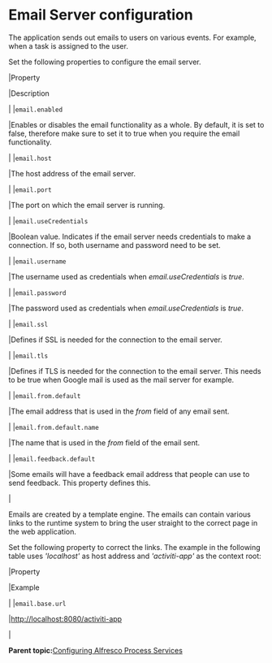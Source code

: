 # Email Server configuration

The application sends out emails to users on various events. For example, when a task is assigned to the user.

Set the following properties to configure the email server.

|Property

|Description

|
|`email.enabled`

|Enables or disables the email functionality as a whole. By default, it is set to false, therefore make sure to set it to true when you require the email functionality.

|
|`email.host`

|The host address of the email server.

|
|`email.port`

|The port on which the email server is running.

|
|`email.useCredentials`

|Boolean value. Indicates if the email server needs credentials to make a connection. If so, both username and password need to be set.

|
|`email.username`

|The username used as credentials when *email.useCredentials* is *true*.

|
|`email.password`

|The password used as credentials when *email.useCredentials* is *true*.

|
|`email.ssl`

|Defines if SSL is needed for the connection to the email server.

|
|`email.tls`

|Defines if TLS is needed for the connection to the email server. This needs to be true when Google mail is used as the mail server for example.

|
|`email.from.default`

|The email address that is used in the *from* field of any email sent.

|
|`email.from.default.name`

|The name that is used in the *from* field of the email sent.

|
|`email.feedback.default`

|Some emails will have a feedback email address that people can use to send feedback. This property defines this.

|

Emails are created by a template engine. The emails can contain various links to the runtime system to bring the user straight to the correct page in the web application.

Set the following property to correct the links. The example in the following table uses *'localhost'* as host address and *'activiti-app'* as the context root:

|Property

|Example

|
|`email.base.url`

|[http://localhost:8080/activiti-app](http://localhost:8080/activiti-app)

|

**Parent topic:**[Configuring Alfresco Process Services](../topics/administration_application_config.md)

